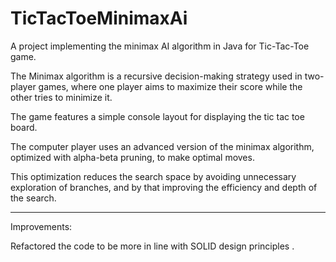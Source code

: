 # TicTacToeMinimaxAi

A project implementing the minimax AI algorithm in Java for Tic-Tac-Toe game. 

The Minimax algorithm is a recursive decision-making strategy used in two-player games, where one player aims to maximize their score while the other tries to minimize it.

The game features a simple console layout for displaying the tic tac toe board. 

The computer player uses an advanced version of the minimax algorithm, optimized with alpha-beta pruning, to make optimal moves.

This optimization reduces the search space by avoiding unnecessary exploration of branches, and by that improving the efficiency and depth of the search.

-------------------------------------------------------------------

Improvements:

Refactored the code to be more in line with SOLID design principles .
